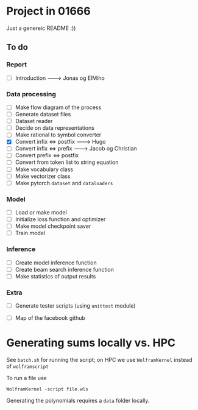 # Project in 01666

Just a genereic README :))

## To do
### Report
- [ ] Introduction ---> Jonas og ElMiho
### Data processing
- [ ] Make flow diagram of the process
- [ ] Generate dataset files
- [ ] Dataset reader
- [ ] Decide on data representations
- [ ] Make rational to symbol converter
- [X] Convert infix <=> postfix ---> Hugo
- [ ] Convert infix <=> prefix ---> Jacob og Christian
- [ ] Convert prefix <=> postfix
- [ ] Convert from token list to string equation
- [ ] Make vocabulary class
- [ ] Make vectorizer class
- [ ] Make pytorch `dataset` and `dataloaders`

### Model
- [ ] Load or make model
- [ ] Initialize loss function and optimizer
- [ ] Make model checkpoint saver
- [ ] Train model

### Inference
- [ ] Create model inference function
- [ ] Create beam search inference function
- [ ] Make statistics of output results

### Extra
- [ ] Generate tester scripts (using `unittest` module)
- [ ] Map of the facebook github


# Generating sums locally vs. HPC
See `batch.sh` for running the script; on HPC we use `WolframKernel` instead of `wolframscript`

To run a file use

```
WolframKernel -script file.wls
```

Generating the polynomials requires a `data` folder locally. 
